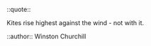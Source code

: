 ::quote::

Kites rise <Variant type="info">highest</Variant> against the wind - not with it.


::author::
Winston Churchill
